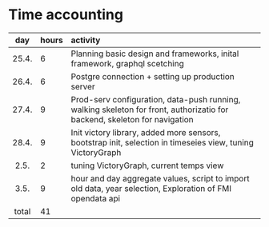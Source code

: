 # Time accounting

|  day  | hours | activity                                                                                                                  |
| :---: | :---- | :------------------------------------------------------------------------------------------------------------------------ |
| 25.4. | 6     | Planning basic design and frameworks, inital framework, graphql scetching                                                 |
| 26.4. | 6     | Postgre connection + setting up production server                                                                         |
| 27.4. | 9     | Prod-serv configuration, data-push running, walking skeleton for front, authorizatio for backend, skeleton for navigation |
| 28.4. | 9     | Init victory library, added more sensors, bootstrap init, selection in timeseies view, tuning VictoryGraph                |
| 2.5.  | 2     | tuning VictoryGraph, current temps view                                                                                   |
| 3.5.  | 9     | hour and day aggregate values, script to import old data, year selection, Exploration of FMI opendata api                 |
| total | 41    |                                                                                                                           |
